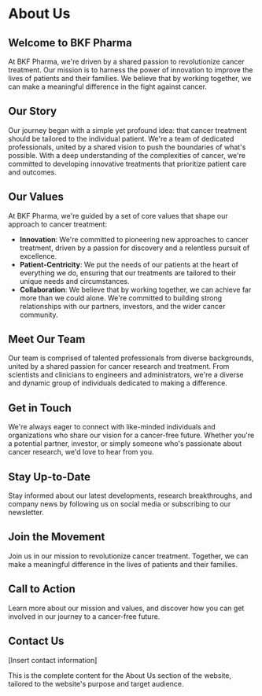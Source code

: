 **About Us**
================

**Welcome to BKF Pharma**
-------------------------

At BKF Pharma, we're driven by a shared passion to revolutionize cancer treatment. Our mission is to harness the power of innovation to improve the lives of patients and their families. We believe that by working together, we can make a meaningful difference in the fight against cancer.

**Our Story**
-------------

Our journey began with a simple yet profound idea: that cancer treatment should be tailored to the individual patient. We're a team of dedicated professionals, united by a shared vision to push the boundaries of what's possible. With a deep understanding of the complexities of cancer, we're committed to developing innovative treatments that prioritize patient care and outcomes.

**Our Values**
-------------

At BKF Pharma, we're guided by a set of core values that shape our approach to cancer treatment:

* **Innovation**: We're committed to pioneering new approaches to cancer treatment, driven by a passion for discovery and a relentless pursuit of excellence.
* **Patient-Centricity**: We put the needs of our patients at the heart of everything we do, ensuring that our treatments are tailored to their unique needs and circumstances.
* **Collaboration**: We believe that by working together, we can achieve far more than we could alone. We're committed to building strong relationships with our partners, investors, and the wider cancer community.

**Meet Our Team**
-----------------

Our team is comprised of talented professionals from diverse backgrounds, united by a shared passion for cancer research and treatment. From scientists and clinicians to engineers and administrators, we're a diverse and dynamic group of individuals dedicated to making a difference.

**Get in Touch**
-----------------

We're always eager to connect with like-minded individuals and organizations who share our vision for a cancer-free future. Whether you're a potential partner, investor, or simply someone who's passionate about cancer research, we'd love to hear from you.

**Stay Up-to-Date**
-------------------

Stay informed about our latest developments, research breakthroughs, and company news by following us on social media or subscribing to our newsletter.

**Join the Movement**
----------------------

Join us in our mission to revolutionize cancer treatment. Together, we can make a meaningful difference in the lives of patients and their families.

**Call to Action**
-------------------

Learn more about our mission and values, and discover how you can get involved in our journey to a cancer-free future.

**Contact Us**
----------------

[Insert contact information]

This is the complete content for the About Us section of the website, tailored to the website's purpose and target audience.
